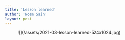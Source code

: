 ```yaml
---
title: 'Lesson learned'
author: 'Noam Sain'
layout: post
---
```


<figure class="wp-block-image size-large">![](/assets/2021-03-lesson-learned-524x1024.jpg)</figure>